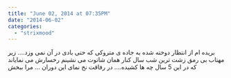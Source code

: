 ```yaml
---
title: "June 02, 2014 at 07:35PM"
date: "2014-06-02"
categories: 
  - "strixmood"
---
```


بریده ام از انتظار دوخته شده به جاده ی متروکی که حتی بادی در آن نمی وزد.... زیر مهتاب بی رمق زشت ترین شب سال کنار همان شاتوت می نشینم رخسارش می نمایاند که در این 5 سال چه ها کشیده.... در رفاقت نخ نمای این دوران ... مرا ببخش
